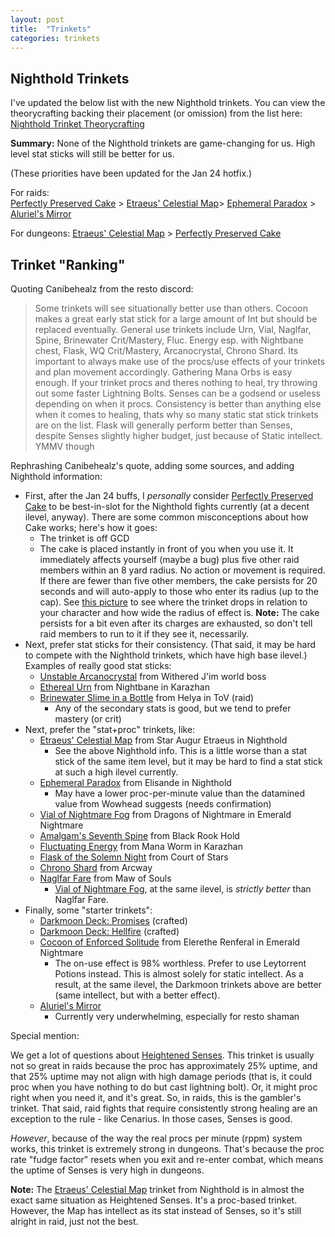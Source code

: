 ```yaml
---
layout: post
title:  "Trinkets"
categories: trinkets
---
```


## Nighthold Trinkets

I've updated the below list with the new Nighthold trinkets. You can view the theorycrafting backing their placement (or
omission) from the list here: [Nighthold Trinket Theorycrafting](/nighthold-trinkets)

**Summary:** None of the Nighthold trinkets are game-changing for us. High level stat sticks will still be better for
us.

(These priorities have been updated for the Jan 24 hotfix.)

For raids:  
[Perfectly Preserved Cake][cake] > [Etraeus' Celestial Map][map]> [Ephemeral Paradox][paradox] > [Aluriel's Mirror][mirror]

For dungeons: [Etraeus' Celestial Map][map] > [Perfectly Preserved Cake][cake]

## Trinket "Ranking"

Quoting Canibehealz from the resto discord:

> Some trinkets will see situationally better use than others. Cocoon makes a great early stat stick for a large amount of
> Int but should be replaced eventually. General use trinkets include Urn, Vial, Naglfar, Spine, Brinewater Crit/Mastery,
> Fluc. Energy esp. with Nightbane chest, Flask, WQ Crit/Mastery, Arcanocrystal, Chrono Shard. Its important to always
> make use of the procs/use effects of your trinkets and plan movement accordingly. Gathering Mana Orbs is easy enough. If
> your trinket procs and theres nothing to heal, try throwing out some faster Lightning Bolts. Senses can be a
> godsend or useless depending on when it procs. Consistency is better than anything else when it comes to healing, thats
> why so many static stat stick trinkets are on the list.  Flask will generally perform better than Senses, despite Senses
> slightly higher budget, just because of Static intellect. YMMV though

Rephrashing Canibehealz's quote, adding some sources, and adding Nighthold information:

- First, after the Jan 24 buffs, I *personally* consider [Perfectly Preserved Cake][cake] to be best-in-slot for the
  Nighthold fights currently (at a decent ilevel, anyway). There are some common misconceptions about how Cake works;
  here's how it goes:
    * The trinket is off GCD
    * The cake is placed instantly in front of you when you use it. It immediately affects yourself (maybe a bug)
      plus five other raid members within an 8 yard radius. No action or movement is required. If there are fewer
      than five other members, the cake persists for 20 seconds and will auto-apply to those who enter its radius
      (up to the cap).  See [this picture](/assets/cake-radius.jpg) to see where the trinket drops in relation to
      your character and how wide the radius of effect is. **Note:** The cake persists for a bit even after its
      charges are exhausted, so don't tell raid members to run to it if they see it, necessarily.
- Next, prefer stat sticks for their consistency. (That said, it may be hard to compete with the Nighthold trinkets,
  which have high base ilevel.) Examples of really good stat sticks:
    * [Unstable Arcanocrystal](http://www.wowhead.com/item=141482/) from Withered J'im world boss
    * [Ethereal Urn](http://www.wowhead.com/item=142166/) from Nightbane in Karazhan
    * [Brinewater Slime in a Bottle](http://www.wowhead.com/item=142507/brinewater-slime-in-a-bottle&bonus=605:1497)
      from Helya in ToV (raid) 
        + Any of the secondary stats is good, but we tend to prefer mastery (or crit)
- Next, prefer the "stat+proc" trinkets, like:
    * [Etraeus' Celestial Map][map] from Star Augur Etraeus in Nighthold
        + See the above Nighthold info. This is a little worse than a stat stick of the same item level, but it may
          be hard to find a stat stick at such a high ilevel currently.
    * [Ephemeral Paradox][paradox] from Elisande in Nighthold
        + May have a lower proc-per-minute value than the datamined value from Wowhead suggests (needs confirmation)
    * [Vial of Nightmare Fog][vial] from Dragons of Nightmare in Emerald Nightmare
    * [Amalgam's Seventh Spine](http://www.wowhead.com/item=136714/amalgams-seventh-spine&bonus=1532:1727) from
      Black Rook Hold
    * [Fluctuating Energy](http://www.wowhead.com/item=142162/fluctuating-energy) from Mana Worm in Karazhan
    * [Flask of the Solemn Night](http://www.wowhead.com/item=137484/flask-of-the-solemn-night&bonus=1532:1727) from
      Court of Stars
    * [Chrono Shard](http://www.wowhead.com/item=137419/chrono-shard&bonus=1532:1727) from Arcway
    * [Naglfar Fare](http://www.wowhead.com/item=133645/naglfar-fare&bonus=1532:1727) from Maw of Souls
        + [Vial of Nightmare Fog][vial], at the same ilevel, is *strictly better* than Naglfar Fare.
- Finally, some "starter trinkets":
    * [Darkmoon Deck: Promises](http://www.wowhead.com/item=128710/darkmoon-deck-promises&bonus=670:1482) (crafted)
    * [Darkmoon Deck: Hellfire](http://www.wowhead.com/item=128709/darkmoon-deck-hellfire&bonus=670:1482) (crafted)
    * [Cocoon of Enforced Solitude](http://www.wowhead.com/item=139322/cocoon-of-enforced-solitude&bonus=1805) from
      Elerethe Renferal in Emerald Nightmare
        + The on-use effect is 98% worthless. Prefer to use Leytorrent Potions instead. This is almost solely for
          static intellect. As a result, at the same ilevel, the Darkmoon trinkets above are better (same intellect,
          but with a better effect).
    * [Aluriel's Mirror][mirror]
        + Currently very underwhelming, especially for resto shaman

Special mention:

We get a lot of questions about [Heightened Senses][senses].  This trinket is usually not so great in raids because the
proc has approximately 25% uptime, and that 25% uptime may not align with high damage periods (that is, it could proc
when you have nothing to do but cast lightning bolt). Or, it might proc right when you need it, and it's great. So, in
raids, this is the gambler's trinket. That said, raid fights that require consistently strong healing are an exception
to the rule - like Cenarius. In those cases, Senses is good.

*However*, because of the way the real procs per minute (rppm) system works, this trinket is extremely strong in
dungeons. That's because the proc rate "fudge factor" resets when you exit and re-enter combat, which means the uptime
of Senses is very high in dungeons. 

**Note:** The [Etraeus' Celestial Map][map] trinket from Nighthold is in almost the exact same situation as Heightened
Senses. It's a proc-based trinket. However, the Map has intellect as its stat instead of Senses, so it's still alright
in raid, just not the best.

[map]: http://www.wowhead.com/item=140803/etraeus-celestial-map&bonus=3518
[paradox]: http://www.wowhead.com/item=140805/ephemeral-paradox&bonus=3518
[cake]: http://www.wowhead.com/item=140793/perfectly-preserved-cake&bonus=3445
[mirror]: http://www.wowhead.com/item=140795/aluriels-mirror&bonus=3518
[vial]: http://www.wowhead.com/item=138222/vial-of-nightmare-fog&bonus=1806
[senses]: http://www.wowhead.com/item=139330/heightened-senses&bonus=1806
